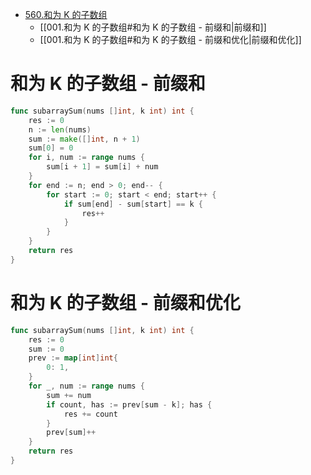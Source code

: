 - [560.和为 K 的子数组](https://leetcode.cn/problems/subarray-sum-equals-k/)
	- [[001.和为 K 的子数组#和为 K 的子数组 - 前缀和|前缀和]]
	- [[001.和为 K 的子数组#和为 K 的子数组 - 前缀和优化|前缀和优化]]

# 和为 K 的子数组 - 前缀和
```go
func subarraySum(nums []int, k int) int {
	res := 0
	n := len(nums)
	sum := make([]int, n + 1)
	sum[0] = 0
	for i, num := range nums {
		sum[i + 1] = sum[i] + num
	}
	for end := n; end > 0; end-- {
		for start := 0; start < end; start++ {
			if sum[end] - sum[start] == k {
				res++
			}
		}
	}
	return res
}
```

# 和为 K 的子数组 - 前缀和优化
```go
func subarraySum(nums []int, k int) int {
	res := 0
	sum := 0
	prev := map[int]int{
		0: 1,
	}
	for _, num := range nums {
		sum += num
		if count, has := prev[sum - k]; has {
			res += count
		}
		prev[sum]++
	}
	return res
}
```
